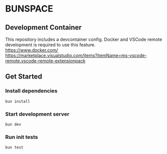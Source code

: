 # BUNSPACE

## Development Container

This repository includes a devcontainer config. Docker and VSCode remote development is required to use this feature. \
https://www.docker.com/ \
https://marketplace.visualstudio.com/items?itemName=ms-vscode-remote.vscode-remote-extensionpack

## Get Started

### Install dependencies

`bun install`

### Start development server

`bun dev`

### Run init tests

`bun test`